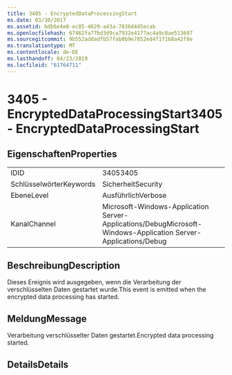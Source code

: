 ```yaml
---
title: 3405 - EncryptedDataProcessingStart
ms.date: 03/30/2017
ms.assetid: bdb6e4e8-ec85-4629-a43a-7836d445ecab
ms.openlocfilehash: 67462fa77bd3d9ca7932e4177ac4a9c0ae513697
ms.sourcegitcommit: 9b552addadfb57fab0b9e7852ed4f1f1b8a42f8e
ms.translationtype: MT
ms.contentlocale: de-DE
ms.lasthandoff: 04/23/2019
ms.locfileid: "61764711"
---
```

# <a name="3405---encrypteddataprocessingstart"></a><span data-ttu-id="1b1e8-102">3405 - EncryptedDataProcessingStart</span><span class="sxs-lookup"><span data-stu-id="1b1e8-102">3405 - EncryptedDataProcessingStart</span></span>
## <a name="properties"></a><span data-ttu-id="1b1e8-103">Eigenschaften</span><span class="sxs-lookup"><span data-stu-id="1b1e8-103">Properties</span></span>  
  
|||  
|-|-|  
|<span data-ttu-id="1b1e8-104">ID</span><span class="sxs-lookup"><span data-stu-id="1b1e8-104">ID</span></span>|<span data-ttu-id="1b1e8-105">3405</span><span class="sxs-lookup"><span data-stu-id="1b1e8-105">3405</span></span>|  
|<span data-ttu-id="1b1e8-106">Schlüsselwörter</span><span class="sxs-lookup"><span data-stu-id="1b1e8-106">Keywords</span></span>|<span data-ttu-id="1b1e8-107">Sicherheit</span><span class="sxs-lookup"><span data-stu-id="1b1e8-107">Security</span></span>|  
|<span data-ttu-id="1b1e8-108">Ebene</span><span class="sxs-lookup"><span data-stu-id="1b1e8-108">Level</span></span>|<span data-ttu-id="1b1e8-109">Ausführlich</span><span class="sxs-lookup"><span data-stu-id="1b1e8-109">Verbose</span></span>|  
|<span data-ttu-id="1b1e8-110">Kanal</span><span class="sxs-lookup"><span data-stu-id="1b1e8-110">Channel</span></span>|<span data-ttu-id="1b1e8-111">Microsoft-Windows-Application Server-Applications/Debug</span><span class="sxs-lookup"><span data-stu-id="1b1e8-111">Microsoft-Windows-Application Server-Applications/Debug</span></span>|  
  
## <a name="description"></a><span data-ttu-id="1b1e8-112">Beschreibung</span><span class="sxs-lookup"><span data-stu-id="1b1e8-112">Description</span></span>  
 <span data-ttu-id="1b1e8-113">Dieses Ereignis wird ausgegeben, wenn die Verarbeitung der verschlüsselten Daten gestartet wurde.</span><span class="sxs-lookup"><span data-stu-id="1b1e8-113">This event is emitted when the encrypted data processing has started.</span></span>  
  
## <a name="message"></a><span data-ttu-id="1b1e8-114">Meldung</span><span class="sxs-lookup"><span data-stu-id="1b1e8-114">Message</span></span>  
 <span data-ttu-id="1b1e8-115">Verarbeitung verschlüsselter Daten gestartet.</span><span class="sxs-lookup"><span data-stu-id="1b1e8-115">Encrypted data processing started.</span></span>  
  
## <a name="details"></a><span data-ttu-id="1b1e8-116">Details</span><span class="sxs-lookup"><span data-stu-id="1b1e8-116">Details</span></span>
